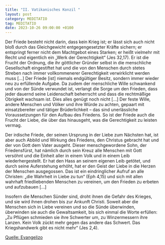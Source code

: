 ```yaml
---
title: "II. Vatikanisches Konzil "
layout: post
category: MEDITATIO
tag: MEDITATIO
date: 2023-10-26 09:00:00 +0100
---
```

Der Friede besteht nicht darin, dass kein Krieg ist; er lässt sich auch nicht bloß durch das Gleichgewicht entgegengesetzter Kräfte sichern; er entspringt ferner nicht dem Machtgebot eines Starken; er heißt vielmehr mit Recht und eigentlich ein „Werk der Gerechtigkeit“ (Jes 32,17).<!--more--> Er ist die Frucht der Ordnung, die ihr göttlicher Gründer selbst in die menschliche Gesellschaft eingestiftet hat und die von den Menschen durch stetes Streben nach immer vollkommenerer Gerechtigkeit verwirklicht werden muss […] Der Friede [ist] niemals endgültiger Besitz, sondern immer wieder neu zu erfüllende Aufgabe. Da zudem der menschliche Wille schwankend und von der Sünde verwundet ist, verlangt die Sorge um den Frieden, dass jeder dauernd seine Leidenschaft beherrscht und dass die rechtmäßige Obrigkeit wachsam ist. Dies alles genügt noch nicht […] Der feste Wille, andere Menschen und Völker und ihre Würde zu achten, gepaart mit einsatzbereiter und tätiger Brüderlichkeit – das sind unerlässliche Voraussetzungen für den Aufbau des Friedens. So ist der Friede auch die Frucht der Liebe, die über das hinausgeht, was die Gerechtigkeit zu leisten vermag.

Der irdische Friede, der seinen Ursprung in der Liebe zum Nächsten hat, ist aber auch Abbild und Wirkung des Friedens, den Christus gebracht hat und der von Gott dem Vater ausgeht. Dieser menschgewordene Sohn, der Friedensfürst, hat nämlich durch sein Kreuz alle Menschen mit Gott versöhnt und die Einheit aller in einem Volk und in einem Leib wiederhergestellt. Er hat den Hass an seinem eigenen Leib getötet, und durch seine Auferstehung erhöht, hat er den Geist der Liebe in die Herzen der Menschen ausgegossen. Das ist ein eindringlicher Aufruf an alle Christen: „die Wahrheit in Liebe zu tun“ (Eph 4,15) und sich mit allen wahrhaft friedliebenden Menschen zu vereinen, um den Frieden zu erbeten und aufzubauen […]

Insofern die Menschen Sünder sind, droht ihnen die Gefahr des Krieges, und sie wird ihnen drohen bis zur Ankunft Christi. Soweit aber die Menschen sich in Liebe vereinen und so die Sünde überwinden, überwinden sie auch die Gewaltsamkeit, bis sich einmal die Worte erfüllen: „Zu Pflügen schmieden sie ihre Schwerter um, zu Winzermessern ihre Lanzen. Kein Volk zückt mehr gegen das andere das Schwert. Das Kriegshandwerk gibt es nicht mehr“ (Jes 2,4).





[Quelle: Evangelizo](https://evangeliumtagfuertag.org/DE/gospel)